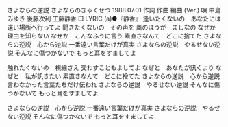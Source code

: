 
さよならの逆説
さよならのぎゃくせつ
1988.07.01
作詞  作曲  編曲 (Ver.)   唄
中島みゆき   後藤次利        工藤静香
□ LYRIC (a)●『静香』
逢いたくないの　あなたには
遠い場所へ行ってよ
聞きたくないの　その声を
風のほうが　ましなの
なぜか　理由を知らない
なぜか　こんなふうに言う
素直さなんて　どこに捨てた
さよならの逆説　心から逆説
一番遠い言葉だけが真実
さよならの逆説　やるせない逆説
そんなに傷つかないで
もっと耳をすましてよ

触れたくないの　視線さえ
交わすこともよしてよ
なぜと　あなたが訊くより
なぜと　私が訊きたい
素直さなんて　どこに捨てた
さよならの逆説　心から逆説
言わなかった言葉たちだけ伝われ
さよならの逆説　やるせない逆説
そんなに傷つかないで
もっと耳をすましてよ

さよならの逆説　心から逆説
一番遠い言葉だけが真実
さよならの逆説　やるせない逆説
そんなに傷つかないで
もっと耳をすましてよ